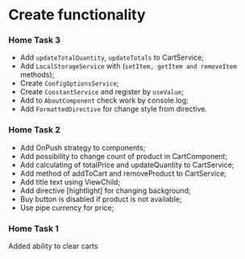 # Create functionality

### Home Task 3

- Add `updateTotalQuantity`, `updateTotals` to CartService;
- Add `LocalStorageService` with (`setItem, getItem and removeItem` methods);
- Create `ConfigOptionsService`;
- Create `ConstantService` and register by `useValue`;
- Add to `AboutComponent` check work by console.log;
- Add `FormattedDirective` for change style from directive.


### Home Task 2

- Add OnPush strategy to components;
- Add possibility to change count of product in CartComponent;
- Add calculating of totalPrice and updateQuantity to CartService;
- Add method of addToCart and removeProduct to CartService;
- Add title text using ViewChild;
- Add directive [hightlight] for changing background;
- Buy button is disabled if product is not available;
- Use pipe currency for price; 

### Home Task 1
Added ability to clear carts
